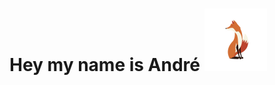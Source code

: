 # Hey my name is André <img src="https://raw.githubusercontent.com/Unp1xelt/Unp1xelt/main/fox.gif" width="100px" height="100px" />
